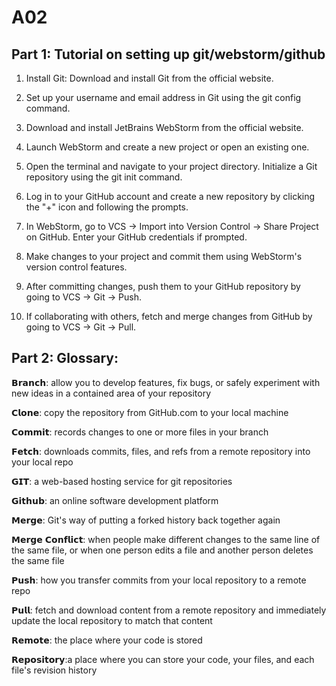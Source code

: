 # A02
## Part 1: Tutorial on setting up git/webstorm/github
1. Install Git: Download and install Git from the official website.
   
2. Set up your username and email address in Git using the git config command.

3. Download and install JetBrains WebStorm from the official website.

4. Launch WebStorm and create a new project or open an existing one.

5. Open the terminal and navigate to your project directory. Initialize a Git repository using the git init command.

6. Log in to your GitHub account and create a new repository by clicking the "+" icon and following the prompts.

7. In WebStorm, go to VCS -> Import into Version Control -> Share Project on GitHub. Enter your GitHub credentials if prompted.

8. Make changes to your project and commit them using WebStorm's version control features.

9. After committing changes, push them to your GitHub repository by going to VCS -> Git -> Push.

10. If collaborating with others, fetch and merge changes from GitHub by going to VCS -> Git -> Pull.

## Part 2: Glossary:
𝗕𝗿𝗮𝗻𝗰𝗵: allow you to develop features, fix bugs, or safely experiment with new ideas in a contained area of your repository

𝗖𝗹𝗼𝗻𝗲: copy the repository from GitHub.com to your local machine

𝗖𝗼𝗺𝗺𝗶𝘁: records changes to one or more files in your branch

𝗙𝗲𝘁𝗰𝗵: downloads commits, files, and refs from a remote repository into your local repo

𝗚𝗜𝗧: a web-based hosting service for git repositories

𝗚𝗶𝘁𝗵𝘂𝗯: an online software development platform

𝗠𝗲𝗿𝗴𝗲: Git's way of putting a forked history back together again

𝗠𝗲𝗿𝗴𝗲 𝗖𝗼𝗻𝗳𝗹𝗶𝗰𝘁: when people make different changes to the same line of the same file, or when one person edits a file and another person deletes the same file

𝗣𝘂𝘀𝗵: how you transfer commits from your local repository to a remote repo

𝗣𝘂𝗹𝗹: fetch and download content from a remote repository and immediately update the local repository to match that content

𝗥𝗲𝗺𝗼𝘁𝗲: the place where your code is stored

𝗥𝗲𝗽𝗼𝘀𝗶𝘁𝗼𝗿𝘆:a place where you can store your code, your files, and each file's revision history
